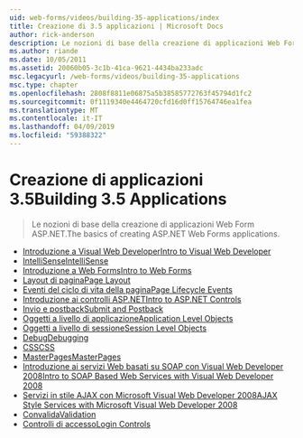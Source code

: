 ```yaml
---
uid: web-forms/videos/building-35-applications/index
title: Creazione di 3.5 applicazioni | Microsoft Docs
author: rick-anderson
description: Le nozioni di base della creazione di applicazioni Web Form ASP.NET.
ms.author: riande
ms.date: 10/05/2011
ms.assetid: 20060b05-3c1b-41ca-9621-4434ba233adc
msc.legacyurl: /web-forms/videos/building-35-applications
msc.type: chapter
ms.openlocfilehash: 2808f8811e06875a5b38585772763f45794d1fc2
ms.sourcegitcommit: 0f1119340e4464720cfd16d0ff15764746ea1fea
ms.translationtype: MT
ms.contentlocale: it-IT
ms.lasthandoff: 04/09/2019
ms.locfileid: "59388322"
---
```

# <a name="building-35-applications"></a><span data-ttu-id="f731b-103">Creazione di applicazioni 3.5</span><span class="sxs-lookup"><span data-stu-id="f731b-103">Building 3.5 Applications</span></span>

> <span data-ttu-id="f731b-104">Le nozioni di base della creazione di applicazioni Web Form ASP.NET.</span><span class="sxs-lookup"><span data-stu-id="f731b-104">The basics of creating ASP.NET Web Forms applications.</span></span>


- [<span data-ttu-id="f731b-105">Introduzione a Visual Web Developer</span><span class="sxs-lookup"><span data-stu-id="f731b-105">Intro to Visual Web Developer</span></span>](intro-to-visual-web-developer.md)
- [<span data-ttu-id="f731b-106">IntelliSense</span><span class="sxs-lookup"><span data-stu-id="f731b-106">IntelliSense</span></span>](intellisense.md)
- [<span data-ttu-id="f731b-107">Introduzione a Web Forms</span><span class="sxs-lookup"><span data-stu-id="f731b-107">Intro to Web Forms</span></span>](intro-to-web-forms.md)
- [<span data-ttu-id="f731b-108">Layout di pagina</span><span class="sxs-lookup"><span data-stu-id="f731b-108">Page Layout</span></span>](page-layout.md)
- [<span data-ttu-id="f731b-109">Eventi del ciclo di vita della pagina</span><span class="sxs-lookup"><span data-stu-id="f731b-109">Page Lifecycle Events</span></span>](page-lifecycle-events.md)
- [<span data-ttu-id="f731b-110">Introduzione ai controlli ASP.NET</span><span class="sxs-lookup"><span data-stu-id="f731b-110">Intro to ASP.NET Controls</span></span>](intro-to-aspnet-controls.md)
- [<span data-ttu-id="f731b-111">Invio e postback</span><span class="sxs-lookup"><span data-stu-id="f731b-111">Submit and Postback</span></span>](submit-and-postback.md)
- [<span data-ttu-id="f731b-112">Oggetti a livello di applicazione</span><span class="sxs-lookup"><span data-stu-id="f731b-112">Application Level Objects</span></span>](application-level-objects.md)
- [<span data-ttu-id="f731b-113">Oggetti a livello di sessione</span><span class="sxs-lookup"><span data-stu-id="f731b-113">Session Level Objects</span></span>](session-level-objects.md)
- [<span data-ttu-id="f731b-114">Debug</span><span class="sxs-lookup"><span data-stu-id="f731b-114">Debugging</span></span>](debugging.md)
- [<span data-ttu-id="f731b-115">CSS</span><span class="sxs-lookup"><span data-stu-id="f731b-115">CSS</span></span>](css.md)
- [<span data-ttu-id="f731b-116">MasterPages</span><span class="sxs-lookup"><span data-stu-id="f731b-116">MasterPages</span></span>](masterpages.md)
- [<span data-ttu-id="f731b-117">Introduzione ai servizi Web basati su SOAP con Visual Web Developer 2008</span><span class="sxs-lookup"><span data-stu-id="f731b-117">Intro to SOAP Based Web Services with Visual Web Developer 2008</span></span>](an-introduction-to-soap-based-web-services-with-visual-web-developer-2008.md)
- [<span data-ttu-id="f731b-118">Servizi in stile AJAX con Microsoft Visual Web Developer 2008</span><span class="sxs-lookup"><span data-stu-id="f731b-118">AJAX Style Services with Microsoft Visual Web Developer 2008</span></span>](ajax-style-services-with-microsoft-visual-web-developer-2008.md)
- [<span data-ttu-id="f731b-119">Convalida</span><span class="sxs-lookup"><span data-stu-id="f731b-119">Validation</span></span>](validation.md)
- [<span data-ttu-id="f731b-120">Controlli di accesso</span><span class="sxs-lookup"><span data-stu-id="f731b-120">Login Controls</span></span>](login-controls.md)
